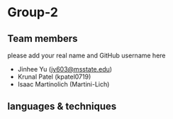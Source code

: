 # Group-2

## Team members 
please add your real name and GitHub username here

* Jinhee Yu (jy603@msstate.edu)
* Krunal Patel (kpatel0719)
* Isaac Martinolich (Martini-Lich)

## languages & techniques
